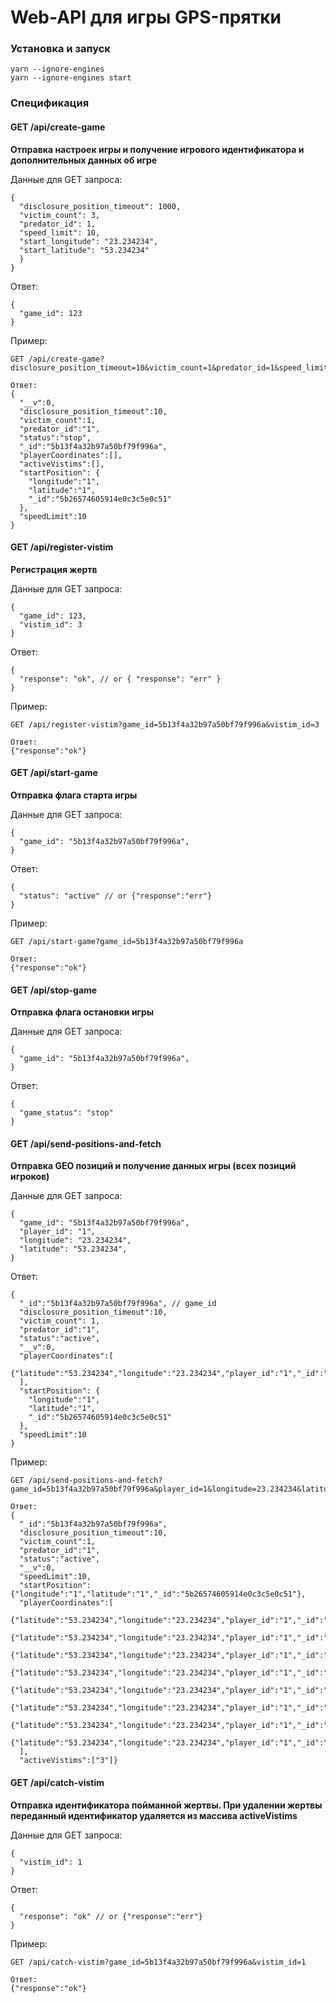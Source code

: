 <h1>Web-API для игры GPS-прятки</h1>

<h3>Установка и запуск</h4>

```
yarn --ignore-engines
yarn --ignore-engines start
```

<h3>Спецификация</h4>

<h4>GET /api/create-game</h3>

<strong>Отправка настроек игры и получение игрового 
идентификатора и дополнительных данных об игре</strong>

Данные для GET запроса:

```
{
  "disclosure_position_timeout": 1000,
  "victim_count": 3,
  "predator_id": 1,
  "speed_limit": 10,
  "start_longitude": "23.234234",
  "start_latitude": "53.234234"
  }
}
```

Ответ:

```
{
  "game_id": 123
}
```

Пример:

```
GET /api/create-game?disclosure_position_timeout=10&victim_count=1&predator_id=1&speed_limit=10&start_longitude=1&start_latitude=1

Ответ: 
{
  "__v":0,
  "disclosure_position_timeout":10,
  "victim_count":1,
  "predator_id":"1",
  "status":"stop",
  "_id":"5b13f4a32b97a50bf79f996a",
  "playerCoordinates":[],
  "activeVistims":[],
  "startPosition": {
    "longitude":"1",
    "latitude":"1",
    "_id":"5b26574605914e0c3c5e0c51"
  },
  "speedLimit":10
}
```

<h4>GET /api/register-vistim</h3>

<strong>Регистрация жертв</strong>

Данные для GET запроса:

```
{
  "game_id": 123,
  "vistim_id": 3
}
```

Ответ:

```
{
  "response": "ok", // or { "response": "err" }
}
```

Пример:

```
GET /api/register-vistim?game_id=5b13f4a32b97a50bf79f996a&vistim_id=3

Ответ: 
{"response":"ok"}
```


<h4>GET /api/start-game</h3>

<strong>Отправка флага старта игры</strong>

Данные для GET запроса:

```
{
  "game_id": "5b13f4a32b97a50bf79f996a",
}
```

Ответ:

```
{
  "status": "active" // or {"response":"err"}
}
```

Пример:

```
GET /api/start-game?game_id=5b13f4a32b97a50bf79f996a

Ответ: 
{"response":"ok"}
```

<h4>GET /api/stop-game</h3>

<strong>Отправка флага остановки игры</strong>

Данные для GET запроса:

```
{
  "game_id": "5b13f4a32b97a50bf79f996a",
}
```

Ответ:

```
{
  "game_status": "stop"
}
```

<h4>GET /api/send-positions-and-fetch</h3>

<strong>Отправка GEO позиций и получение данных игры (всех позиций
игроков)</strong>

Данные для GET запроса:

```
{
  "game_id": "5b13f4a32b97a50bf79f996a",
  "player_id": "1",
  "longitude": "23.234234",
  "latitude": "53.234234",
}
```

Ответ:

```
{
  "_id":"5b13f4a32b97a50bf79f996a", // game_id
  "disclosure_position_timeout":10,
  "victim_count": 1,
  "predator_id":"1",
  "status":"active",
  "__v":0,
  "playerCoordinates":[
    {"latitude":"53.234234","longitude":"23.234234","player_id":"1","_id":"5b13f6e22b97a50bf79f996b"}
  ],
  "startPosition": {
    "longitude":"1",
    "latitude":"1",
    "_id":"5b26574605914e0c3c5e0c51"
  },
  "speedLimit":10
}
```

Пример:

```
GET /api/send-positions-and-fetch?game_id=5b13f4a32b97a50bf79f996a&player_id=1&longitude=23.234234&latitude=53.234234

Ответ: 
{
  "_id":"5b13f4a32b97a50bf79f996a",
  "disclosure_position_timeout":10,
  "victim_count":1,
  "predator_id":"1",
  "status":"active",
  "__v":0,
  "speedLimit":10,
  "startPosition":{"longitude":"1","latitude":"1","_id":"5b26574605914e0c3c5e0c51"},
  "playerCoordinates":[
    {"latitude":"53.234234","longitude":"23.234234","player_id":"1","_id":"5b13f6e22b97a50bf79f996b"},
    {"latitude":"53.234234","longitude":"23.234234","player_id":"1","_id":"5b13f6e82b97a50bf79f996c"},
    {"latitude":"53.234234","longitude":"23.234234","player_id":"1","_id":"5b13f7d4943f440c884b7752"},
    {"latitude":"53.234234","longitude":"23.234234","player_id":"1","_id":"5b13f803e43f470c902715a7"},
    {"latitude":"53.234234","longitude":"23.234234","player_id":"1","_id":"5b13f84e39bdef0c9bccc305"},
    {"latitude":"53.234234","longitude":"23.234234","player_id":"1","_id":"5b13f85239bdef0c9bccc306"},
    {"latitude":"53.234234","longitude":"23.234234","player_id":"1","_id":"5b13f85439bdef0c9bccc307"},
    {"latitude":"53.234234","longitude":"23.234234","player_id":"1","_id":"5b13f85639bdef0c9bccc308"}
  ],
  "activeVistims":["3"]}
```


<h4>GET /api/catch-vistim</h3>

<strong>Отправка идентификатора пойманной жертвы. При удалении жертвы переданный 
идентификатор удаляется из массива activeVistims</strong>

Данные для GET запроса:

```
{
  "vistim_id": 1
}
```

Ответ:

```
{
  "response": "ok" // or {"response":"err"}
}
```


Пример:

```
GET /api/catch-vistim?game_id=5b13f4a32b97a50bf79f996a&vistim_id=1

Ответ: 
{"response":"ok"}
